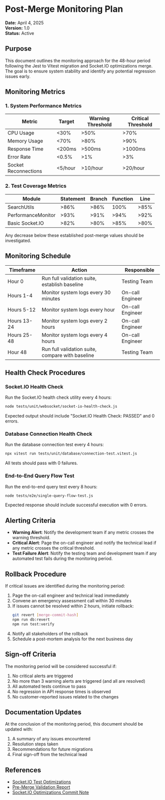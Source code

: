 # Post-Merge Monitoring Plan

**Date:** April 4, 2025  
**Version:** 1.0  
**Status:** Active  

## Purpose

This document outlines the monitoring approach for the 48-hour period following the Jest to Vitest migration and Socket.IO optimizations merge. The goal is to ensure system stability and identify any potential regression issues early.

## Monitoring Metrics

### 1. System Performance Metrics

| Metric | Target | Warning Threshold | Critical Threshold |
|--------|--------|-------------------|-------------------|
| CPU Usage | <30% | >50% | >70% |
| Memory Usage | <70% | >80% | >90% |
| Response Time | <200ms | >500ms | >1000ms |
| Error Rate | <0.5% | >1% | >3% |
| Socket Reconnections | <5/hour | >10/hour | >20/hour |

### 2. Test Coverage Metrics

| Module | Statement | Branch | Function | Line |
|--------|-----------|--------|----------|------|
| SearchUtils | >86% | >86% | 100% | >85% |
| PerformanceMonitor | >93% | >91% | >94% | >92% |
| Basic Socket.IO | >82% | >80% | >85% | >80% |

Any decrease below these established post-merge values should be investigated.

## Monitoring Schedule

| Timeframe | Action | Responsible |
|-----------|--------|-------------|
| Hour 0 | Run full validation suite, establish baseline | Testing Team |
| Hours 1-4 | Monitor system logs every 30 minutes | On-call Engineer |
| Hours 5-12 | Monitor system logs every hour | On-call Engineer |
| Hours 13-24 | Monitor system logs every 2 hours | On-call Engineer |
| Hours 25-48 | Monitor system logs every 4 hours | On-call Engineer |
| Hour 48 | Run full validation suite, compare with baseline | Testing Team |

## Health Check Procedures

### Socket.IO Health Check

Run the Socket.IO health check utility every 4 hours:

```bash
node tests/unit/websocket/socket-io-health-check.js
```

Expected output should include "Socket.IO Health Check: PASSED" and 0 errors.

### Database Connection Health Check

Run the database connection test every 4 hours:

```bash
npx vitest run tests/unit/database/connection-test.vitest.js
```

All tests should pass with 0 failures.

### End-to-End Query Flow Test

Run the end-to-end query test every 8 hours:

```bash
node tests/e2e/single-query-flow-test.js
```

Expected response should include successful execution with 0 errors.

## Alerting Criteria

- **Warning Alert**: Notify the development team if any metric crosses the warning threshold.
- **Critical Alert**: Page the on-call engineer and notify the technical lead if any metric crosses the critical threshold.
- **Test Failure Alert**: Notify the testing team and development team if any automated test fails during the monitoring period.

## Rollback Procedure

If critical issues are identified during the monitoring period:

1. Page the on-call engineer and technical lead immediately
2. Convene an emergency assessment call within 30 minutes
3. If issues cannot be resolved within 2 hours, initiate rollback:
   ```bash
   git revert [merge-commit-hash]
   npm run db:revert
   npm run test:verify
   ```
4. Notify all stakeholders of the rollback
5. Schedule a post-mortem analysis for the next business day

## Sign-off Criteria

The monitoring period will be considered successful if:

1. No critical alerts are triggered
2. No more than 3 warning alerts are triggered (and all are resolved)
3. All automated tests continue to pass
4. No regression in API response times is observed
5. No customer-reported issues related to the changes

## Documentation Updates

At the conclusion of the monitoring period, this document should be updated with:

1. A summary of any issues encountered
2. Resolution steps taken
3. Recommendations for future migrations
4. Final sign-off from the technical lead

## References

- [Socket.IO Test Optimizations](../docs/socketio-test-optimizations.md)
- [Pre-Merge Validation Report](../pre-merge-validation-report.md)
- [Socket.IO Optimizations Commit Note](../socket-io-optimizations-commit-note.md)